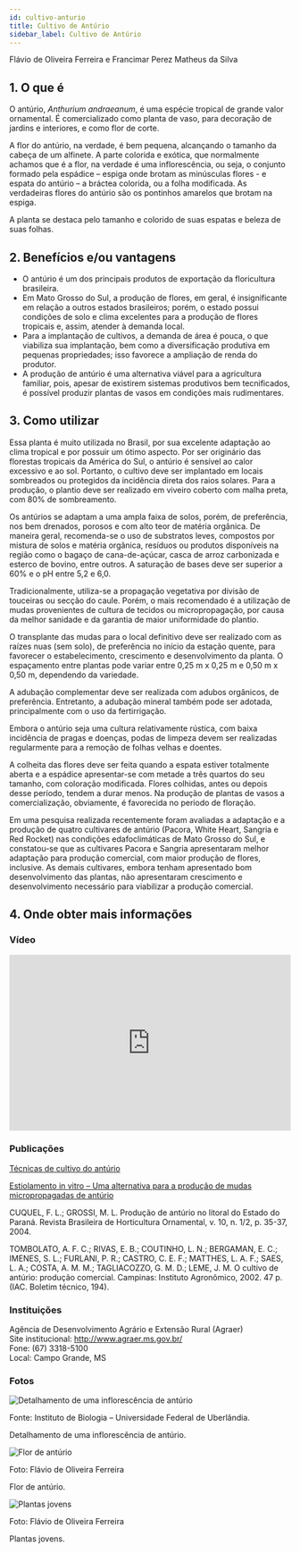 ```yaml
---
id: cultivo-anturio
title: Cultivo de Antúrio
sidebar_label: Cultivo de Antúrio
---
```


<div className="center-textArticle">Flávio de Oliveira Ferreira e Francimar Perez Matheus da Silva</div>

## **1. O que é**

O antúrio, _Anthurium andraeanum_, é uma espécie tropical de
grande valor ornamental. É comercializado como planta de vaso,
para decoração de jardins e interiores, e como flor de corte.

A flor do antúrio, na verdade, é bem pequena, alcançando o
tamanho da cabeça de um alfinete. A parte colorida e exótica, que
normalmente achamos que é a flor, na verdade é uma
inflorescência, ou seja, o conjunto formado pela espádice – espiga
onde brotam as minúsculas flores - e espata do antúrio – a bráctea
colorida, ou a folha modificada. As verdadeiras flores do antúrio
são os pontinhos amarelos que brotam na espiga.

A planta se destaca pelo tamanho e colorido de suas espatas e
beleza de suas folhas.

## **2. Benefícios e/ou vantagens**

- O antúrio é um dos principais produtos de exportação da
  floricultura brasileira.
- Em Mato Grosso do Sul, a produção de flores, em geral, é
  insignificante em relação a outros estados brasileiros; porém, o
  estado possui condições de solo e clima excelentes para a
  produção de flores tropicais e, assim, atender à demanda local.
- Para a implantação de cultivos, a demanda de área é pouca, o
  que viabiliza sua implantação, bem como a diversificação
  produtiva em pequenas propriedades; isso favorece a
  ampliação de renda do produtor.
- A produção de antúrio é uma alternativa viável para a
  agricultura familiar, pois, apesar de existirem sistemas produtivos bem tecnificados, é possível produzir plantas de
  vasos em condições mais rudimentares.

## **3. Como utilizar**

Essa planta é muito utilizada no Brasil, por sua excelente
adaptação ao clima tropical e por possuir um ótimo aspecto.
Por ser originário das florestas tropicais da América do Sul, o
antúrio é sensível ao calor excessivo e ao sol. Portanto, o
cultivo deve ser implantado em locais sombreados ou
protegidos da incidência direta dos raios solares. Para a
produção, o plantio deve ser realizado em viveiro coberto com
malha preta, com 80% de sombreamento.

Os antúrios se adaptam a uma ampla faixa de solos, porém, de
preferência, nos bem drenados, porosos e com alto teor de
matéria orgânica. De maneira geral, recomenda-se o uso de
substratos leves, compostos por mistura de solos e matéria
orgânica, resíduos ou produtos disponíveis na região como o
bagaço de cana-de-açúcar, casca de arroz carbonizada e
esterco de bovino, entre outros. A saturação de bases deve ser
superior a 60% e o pH entre 5,2 e 6,0.

Tradicionalmente, utiliza-se a propagação vegetativa por
divisão de touceiras ou secção do caule. Porém, o mais
recomendado é a utilização de mudas provenientes de cultura
de tecidos ou micropropagação, por causa da melhor
sanidade e da garantia de maior uniformidade do plantio.

O transplante das mudas para o local definitivo deve ser
realizado com as raízes nuas (sem solo), de preferência no
início da estação quente, para favorecer o estabelecimento,
crescimento e desenvolvimento da planta. O espaçamento
entre plantas pode variar entre 0,25 m x 0,25 m e 0,50 m x
0,50 m, dependendo da variedade.

A adubação complementar deve ser realizada com adubos
orgânicos, de preferência. Entretanto, a adubação mineral
também pode ser adotada, principalmente com o uso da
fertirrigação.

Embora o antúrio seja uma cultura relativamente rústica, com
baixa incidência de pragas e doenças, podas de limpeza
devem ser realizadas regularmente para a remoção de folhas
velhas e doentes.

A colheita das flores deve ser feita quando a espata estiver
totalmente aberta e a espádice apresentar-se com metade a
três quartos do seu tamanho, com coloração modificada.
Flores colhidas, antes ou depois desse período, tendem a durar
menos. Na produção de plantas de vasos a comercialização,
obviamente, é favorecida no período de floração.

Em uma pesquisa realizada recentemente foram avaliadas a
adaptação e a produção de quatro cultivares de antúrio
(Pacora, White Heart, Sangria e Red Rocket) nas condições
edafoclimáticas de Mato Grosso do Sul, e constatou-se que as
cultivares Pacora e Sangria apresentaram melhor adaptação
para produção comercial, com maior produção de flores,
inclusive. As demais cultivares, embora tenham apresentado
bom desenvolvimento das plantas, não apresentaram
crescimento e desenvolvimento necessário para viabilizar a
produção comercial.

## **4. Onde obter mais informações**

### Vídeo

<iframe width="100%" height="315" src="https://www.youtube.com/embed/M_H20J-hZDQ" frameborder="0" allow="accelerometer; autoplay; clipboard-write; encrypted-media; gyroscope; picture-in-picture" allowfullscreen></iframe>

### Publicações

[Técnicas de cultivo do antúrio](https://bit.ly/2qojVjo)

[Estiolamento in vitro – Uma alternativa para a produção de mudas micropropagadas de antúrio](https://bit.ly/3eUlmKQ)

CUQUEL, F. L.; GROSSI, M. L. Produção de antúrio no litoral do
Estado do Paraná. <span className="negrito">Revista Brasileira de Horticultura Ornamental</span>, v. 10, n. 1/2, p. 35-37, 2004.

TOMBOLATO, A. F. C.; RIVAS, E. B.; COUTINHO, L. N.;
BERGAMAN, E. C.; IMENES, S. L.; FURLANI, P. R.; CASTRO,
C. E. F.; MATTHES, L. A. F.; SAES, L. A.; COSTA, A. M. M.;
TAGLIACOZZO, G. M. D.; LEME, J. M. <span className="negrito">O cultivo de antúrio: produção comercial</span>. Campinas: Instituto Agronômico, 2002.
47 p. (IAC. Boletim técnico, 194).

<div className="container-instituicoes">

### Instituições

  <div className="instituicao">
    <div className="nome-instituicao">
      Agência de Desenvolvimento Agrário e Extensão Rural (Agraer)
    </div>
    <div className="site-instituicao">
      <span className="negrito">Site institucional: </span>
      <a href="http://www.agraer.ms.gov.br/" target="_blank"> http://www.agraer.ms.gov.br/</a>
    </div>
    <div className="telefone-instituicao">
      <span className="negrito">Fone:</span> (67) 3318-5100
    </div>
    <div className="cidade-uf-instituicao">
      <span className="negrito">Local:</span> Campo Grande, MS
    </div>    
  </div>
</div>

### Fotos 

<div class="container-img"> 

  ![Detalhamento de uma inflorescência de antúrio](/img/docs/28_cultivo_anturuo/FOTO_01.jpg)

  <span class="legenda-foto-fonte">Fonte: Instituto de Biologia – Universidade Federal de Uberlândia.</span>
  <div className="legenda-foto">Detalhamento de uma inflorescência de antúrio.</div>
</div>

<div class="container-img"> 

  ![Flor de antúrio](/img/docs/28_cultivo_anturuo/FOTO_02.jpg)

  <span class="legenda-foto-fonte">Foto: Flávio de Oliveira Ferreira</span>
  <div className="legenda-foto">Flor de antúrio.</div>
</div>

<div class="container-img"> 

  ![Plantas jovens](/img/docs/28_cultivo_anturuo/FOTO_03.jpg)

  <span class="legenda-foto-fonte">Foto: Flávio de Oliveira Ferreira</span>
  <div className="legenda-foto">Plantas jovens.</div>
</div>

